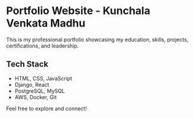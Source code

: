# Portfolio Website - Kunchala Venkata Madhu

This is my professional portfolio showcasing my education, skills, projects, certifications, and leadership.

## Tech Stack

- HTML, CSS, JavaScript
- Django, React
- PostgreSQL, MySQL
- AWS, Docker, Git

Feel free to explore and connect!
